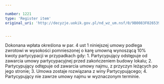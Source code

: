 ```yaml
---

number: 1221
type: 'Register item'
original_uri: 'http://decyzje.uokik.gov.pl/nd_wz_um.nsf/0/9B0083F026539AD7C1257353004337D7?OpenDocument'


---
```


Dokonana wpłata określona w par. 4 ust 1 niniejszej umowy podlega zwrotowi w wysokości pomnieszonej o karę umowną wynoszącą 10% kwoty partycypacji w przypadkach gdy: 1. Partycypujący odstępuje od zawarcia umowy partycypacyjnej przed zakończeniem budowy lokalu; 2. Partycypujący odtępuje od zawarcia umowy najmu, z przyczyn leżących po jego stronie; 3. Umowa zostaje rozwiązana z winy Partycypującego; 4. Partycypujący nie zawrze umowy najmu w wyznaczonym terminie.
